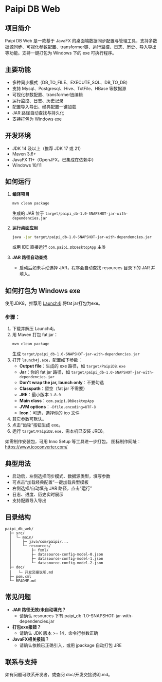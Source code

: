 # Paipi DB Web

## 项目简介

Paipi DB Web 是一款基于 JavaFX 的桌面端数据同步配置与管理工具，支持多数据源同步、可视化参数配置、transformer链、运行监控、日志、历史、导入导出等功能。支持一键打包为 Windows 下的 exe 可执行程序。

## 主要功能
- 多种同步模式（DB_TO_FILE、EXECUTE_SQL、DB_TO_DB）
- 支持 Mysql、Postgresql、Hive、TxtFile、HBase 等数据源
- 可视化参数配置、transformer链编辑
- 运行监控、日志、历史记录
- 配置导入导出、经典配置一键加载
- JAR 路径自动查找与持久化
- 支持打包为 Windows exe

## 开发环境
- JDK 14 及以上（推荐 JDK 17 或 21）
- Maven 3.6+
- JavaFX 11+（OpenJFX，已集成在依赖中）
- Windows 10/11

## 如何运行

1. **编译项目**
   ```sh
   mvn clean package
   ```
   生成的 JAR 位于 `target/paipi_db-1.0-SNAPSHOT-jar-with-dependencies.jar`

2. **运行桌面应用**
   ```sh
   java -jar target/paipi_db-1.0-SNAPSHOT-jar-with-dependencies.jar
   ```
   或用 IDE 直接运行 `com.paipi.DbDesktopApp` 主类

3. **JAR 路径自动查找**
   - 启动后如未手动选择 JAR，程序会自动查找 resources 目录下的 JAR 并填入。

## 如何打包为 Windows exe

使用JDK8，推荐用 [Launch4j](http://launch4j.sourceforge.net/) 将fat jar打包为exe。

### 步骤：
1. 下载并解压 Launch4j。
2. 用 Maven 打包 fat jar：
   ```sh
   mvn clean package
   ```
   生成 `target/paipi_db-1.0-SNAPSHOT-jar-with-dependencies.jar`
3. 打开 `launch4j.exe`，配置如下参数：
   - **Output file**：生成的 exe 路径，如 `target/PaipiDB.exe`
   - **Jar**：你的 fat jar 路径，如 `target/paipi_db-1.0-SNAPSHOT-jar-with-dependencies.jar`
   - **Don't wrap the jar, launch only**：不要勾选
   - **Classpath**：留空（fat jar 不需要）
   - **JRE**：最小版本 `1.8.0`
   - **Main class**：`com.paipi.DbDesktopApp`
   - **JVM options**：`-Dfile.encoding=UTF-8`
   - **Icon**：可选，选择你的 ico 文件
4. 其它参数可默认。
5. 点击“齿轮”按钮生成 exe。
6. 运行 `target/PaipiDB.exe`，需本机已安装 JRE8。

如需制作安装包，可用 Inno Setup 等工具进一步打包。
图标制作网址：https://www.icoconverter.com/
## 典型用法
- 启动后，左侧选择同步模式、数据源类型，填写参数
- 可点击“加载经典配置”一键加载典型模板
- 右侧选择/自动填充 JAR 路径，点击“运行”
- 日志、进度、历史实时展示
- 支持配置导入导出

## 目录结构
```
paipi_db_web/
  ├─ src/
  │  └─ main/
  │     ├─ java/com/paipi/...
  │     └─ resources/
  │         ├─ fxml/
  │         ├─ datasource-config-model-0.json
  │         ├─ datasource-config-model-1.json
  │         └─ datasource-config-model-2.json
  ├─ doc/
  │   └─ 开发交接说明.md
  ├─ pom.xml
  └─ README.md
```

## 常见问题
- **JAR 路径无效/未自动填充？**
  - 请确认 resources 下有 paipi_db-1.0-SNAPSHOT-jar-with-dependencies.jar
- **打包exe报错？**
  - 请确认 JDK 版本 >= 14，命令行参数正确
- **JavaFX相关报错？**
  - 请确认依赖已正确引入，或用 jpackage 自动打包 JRE

## 联系与支持
如有问题可联系开发者，或查阅 doc/开发交接说明.md。 

